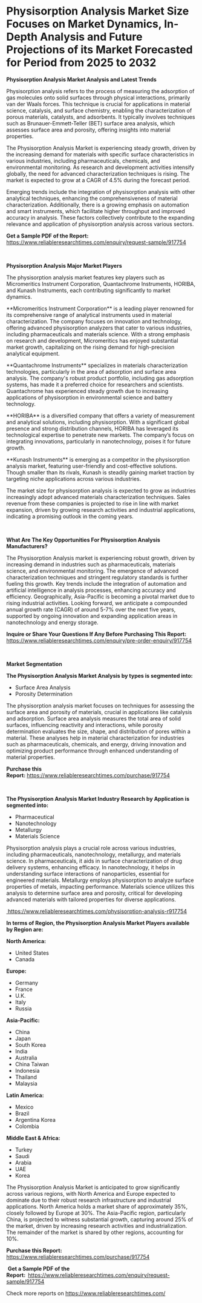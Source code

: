 <p><h1>Physisorption Analysis Market Size Focuses on Market Dynamics, In-Depth Analysis and Future Projections of its Market Forecasted for Period from 2025 to 2032</h1></p><p><strong>Physisorption Analysis Market Analysis and Latest Trends</strong></p>
<p><p>Physisorption analysis refers to the process of measuring the adsorption of gas molecules onto solid surfaces through physical interactions, primarily van der Waals forces. This technique is crucial for applications in material science, catalysis, and surface chemistry, enabling the characterization of porous materials, catalysts, and adsorbents. It typically involves techniques such as Brunauer-Emmett-Teller (BET) surface area analysis, which assesses surface area and porosity, offering insights into material properties.</p><p>The Physisorption Analysis Market is experiencing steady growth, driven by the increasing demand for materials with specific surface characteristics in various industries, including pharmaceuticals, chemicals, and environmental monitoring. As research and development activities intensify globally, the need for advanced characterization techniques is rising. The market is expected to grow at a CAGR of 4.5% during the forecast period. </p><p>Emerging trends include the integration of physisorption analysis with other analytical techniques, enhancing the comprehensiveness of material characterization. Additionally, there is a growing emphasis on automation and smart instruments, which facilitate higher throughput and improved accuracy in analysis. These factors collectively contribute to the expanding relevance and application of physisorption analysis across various sectors.</p></p>
<p><strong>Get a Sample PDF of the Report:&nbsp;</strong> <a href="https://www.reliableresearchtimes.com/enquiry/request-sample/917754?utm_campaign=3261&utm_medium=2&utm_source=Github&utm_content=ia&utm_term=07032025&utm_id=physisorption-analysis">https://www.reliableresearchtimes.com/enquiry/request-sample/917754</a></p>
<p>&nbsp;</p>
<p><strong>Physisorption Analysis Major Market Players</strong></p>
<p><p>The physisorption analysis market features key players such as Micromeritics Instrument Corporation, Quantachrome Instruments, HORIBA, and Kunash Instruments, each contributing significantly to market dynamics.</p><p>**Micromeritics Instrument Corporation** is a leading player renowned for its comprehensive range of analytical instruments used in material characterization. The company focuses on innovation and technology, offering advanced physisorption analyzers that cater to various industries, including pharmaceuticals and materials science. With a strong emphasis on research and development, Micromeritics has enjoyed substantial market growth, capitalizing on the rising demand for high-precision analytical equipment.</p><p>**Quantachrome Instruments** specializes in materials characterization technologies, particularly in the area of adsorption and surface area analysis. The company's robust product portfolio, including gas adsorption systems, has made it a preferred choice for researchers and scientists. Quantachrome has experienced steady growth due to increasing applications of physisorption in environmental science and battery technology.</p><p>**HORIBA** is a diversified company that offers a variety of measurement and analytical solutions, including physisorption. With a significant global presence and strong distribution channels, HORIBA has leveraged its technological expertise to penetrate new markets. The company’s focus on integrating innovations, particularly in nanotechnology, poises it for future growth.</p><p>**Kunash Instruments** is emerging as a competitor in the physisorption analysis market, featuring user-friendly and cost-effective solutions. Though smaller than its rivals, Kunash is steadily gaining market traction by targeting niche applications across various industries.</p><p>The market size for physisorption analysis is expected to grow as industries increasingly adopt advanced materials characterization techniques. Sales revenue from these companies is projected to rise in line with market expansion, driven by growing research activities and industrial applications, indicating a promising outlook in the coming years.</p></p>
<p>&nbsp;</p>
<p><strong>What Are The Key Opportunities For Physisorption Analysis Manufacturers?</strong></p>
<p><p>The Physisorption Analysis market is experiencing robust growth, driven by increasing demand in industries such as pharmaceuticals, materials science, and environmental monitoring. The emergence of advanced characterization techniques and stringent regulatory standards is further fueling this growth. Key trends include the integration of automation and artificial intelligence in analysis processes, enhancing accuracy and efficiency. Geographically, Asia-Pacific is becoming a pivotal market due to rising industrial activities. Looking forward, we anticipate a compounded annual growth rate (CAGR) of around 5-7% over the next five years, supported by ongoing innovation and expanding application areas in nanotechnology and energy storage.</p></p>
<p><strong>Inquire or Share Your Questions If Any Before Purchasing This Report:</strong> <a href="https://www.reliableresearchtimes.com/enquiry/pre-order-enquiry/917754?utm_campaign=3261&utm_medium=2&utm_source=Github&utm_content=ia&utm_term=07032025&utm_id=physisorption-analysis">https://www.reliableresearchtimes.com/enquiry/pre-order-enquiry/917754</a></p>
<p>&nbsp;</p>
<p><strong>Market Segmentation</strong></p>
<p><strong>The Physisorption Analysis Market Analysis by types is segmented into:</strong></p>
<p><ul><li>Surface Area Analysis</li><li>Porosity Determination</li></ul></p>
<p><p>The physisorption analysis market focuses on techniques for assessing the surface area and porosity of materials, crucial in applications like catalysis and adsorption. Surface area analysis measures the total area of solid surfaces, influencing reactivity and interactions, while porosity determination evaluates the size, shape, and distribution of pores within a material. These analyses help in material characterization for industries such as pharmaceuticals, chemicals, and energy, driving innovation and optimizing product performance through enhanced understanding of material properties.</p></p>
<p><strong>Purchase this Report:&nbsp;</strong><a href="https://www.reliableresearchtimes.com/purchase/917754?utm_campaign=3261&utm_medium=2&utm_source=Github&utm_content=ia&utm_term=07032025&utm_id=physisorption-analysis">https://www.reliableresearchtimes.com/purchase/917754</a></p>
<p>&nbsp;</p>
<p><strong>The Physisorption Analysis Market Industry Research by Application is segmented into:</strong></p>
<p><ul><li>Pharmaceutical</li><li>Nanotechnology</li><li>Metallurgy</li><li>Materials Science</li></ul></p>
<p><p>Physisorption analysis plays a crucial role across various industries, including pharmaceuticals, nanotechnology, metallurgy, and materials science. In pharmaceuticals, it aids in surface characterization of drug delivery systems, enhancing efficacy. In nanotechnology, it helps in understanding surface interactions of nanoparticles, essential for engineered materials. Metallurgy employs physisorption to analyze surface properties of metals, impacting performance. Materials science utilizes this analysis to determine surface area and porosity, critical for developing advanced materials with tailored properties for diverse applications.</p></p>
<p><a href="https://www.reliableresearchtimes.com/physisorption-analysis-r917754?utm_campaign=3261&utm_medium=2&utm_source=Github&utm_content=ia&utm_term=07032025&utm_id=physisorption-analysis">&nbsp;https://www.reliableresearchtimes.com/physisorption-analysis-r917754</a></p>
<p><strong>In terms of Region, the Physisorption Analysis Market Players available by Region are:</strong></p>
<p>
    <p> <strong> North America: </strong>
        <ul>
            <li>United States</li>
            <li>Canada</li>
        </ul>
        </p> 
    <p> <strong> Europe: </strong>
        <ul>
            <li>Germany</li>
            <li>France</li>
            <li>U.K.</li>
            <li>Italy</li>
            <li>Russia</li>
        </ul>
        </p> 
    <p> <strong> Asia-Pacific: </strong>
        <ul>
            <li>China</li>
            <li>Japan</li>
            <li>South Korea</li>
            <li>India</li>
            <li>Australia</li>
            <li>China Taiwan</li>
            <li>Indonesia</li>
            <li>Thailand</li>
            <li>Malaysia</li>
        </ul>
        </p> 
    <p> <strong> Latin America: </strong>
        <ul>
            <li>Mexico</li>
            <li>Brazil</li>
            <li>Argentina Korea</li>
            <li>Colombia</li>
        </ul>
        </p> 
    <p> <strong> Middle East & Africa: </strong>
        <ul>
            <li>Turkey</li>
            <li>Saudi</li>
            <li>Arabia</li>
            <li>UAE</li>
            <li>Korea</li>
        </ul>
    </p>
    </p>
<p><p>The Physisorption Analysis Market is anticipated to grow significantly across various regions, with North America and Europe expected to dominate due to their robust research infrastructure and industrial applications. North America holds a market share of approximately 35%, closely followed by Europe at 30%. The Asia-Pacific region, particularly China, is projected to witness substantial growth, capturing around 25% of the market, driven by increasing research activities and industrialization. The remainder of the market is shared by other regions, accounting for 10%.</p></p>
<p><strong>Purchase this Report: </strong><a href="https://www.reliableresearchtimes.com/purchase/917754?utm_campaign=3261&utm_medium=2&utm_source=Github&utm_content=ia&utm_term=07032025&utm_id=physisorption-analysis">https://www.reliableresearchtimes.com/purchase/917754</a></p>
<p>&nbsp;<strong>Get a Sample PDF of the Report:&nbsp;&nbsp;</strong><a href="https://www.reliableresearchtimes.com/enquiry/request-sample/917754?utm_campaign=3261&utm_medium=2&utm_source=Github&utm_content=ia&utm_term=07032025&utm_id=physisorption-analysis">https://www.reliableresearchtimes.com/enquiry/request-sample/917754</a></p>
<p><strong></strong></p>
<p>Check more reports on <a href="https://www.reliableresearchtimes.com/?utm_campaign=3261&utm_medium=2&utm_source=Github&utm_content=ia&utm_term=07032025&utm_id=physisorption-analysis">https://www.reliableresearchtimes.com/</a></p>